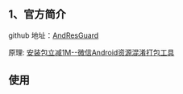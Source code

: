 ## 1、官方简介

github 地址：[AndResGuard](https://github.com/shwenzhang/AndResGuard)

原理: [安装包立减1M--微信Android资源混淆打包工具](https://mp.weixin.qq.com/s?__biz=MzAwNDY1ODY2OQ==&mid=208135658&idx=1&sn=ac9bd6b4927e9e82f9fa14e396183a8f#rd)



## 使用
